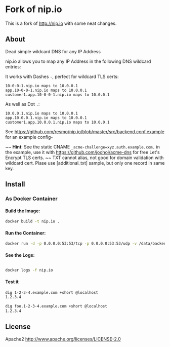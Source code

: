 # Fork of nip.io

This is a fork of http://nip.io with some neat changes.

## About

Dead simple wildcard DNS for any IP Address

nip.io allows you to map any IP Address in the following DNS wildcard entries:

It works with Dashes `-`, perfect for wildcard TLS certs:
~~~
10-0-0-1.nip.io maps to 10.0.0.1
app.10-0-0-1.nip.io maps to 10.0.0.1
customer1.app.10-0-0-1.nip.io maps to 10.0.0.1
~~~

As well as Dot `.`:
~~~
10.0.0.1.nip.io maps to 10.0.0.1
app.10.0.0.1.nip.io maps to 10.0.0.1
customer1.app.10.0.0.1.nip.io maps to 10.0.0.1
~~~

See https://github.com/resmo/nip.io/blob/master/src/backend.conf.example for an example config-

~~ **Hint**: See the static CNAME `_acme-challenge=xyz.auth.example.com.` in the example, use it with https://github.com/joohoi/acme-dns for free Let's Encrypt TLS certs. ~~ TXT cannot alias, not good for domain validation with wildcard cert. Plase use [additional_txt] sample, but only one record in same key.

## Install

### As Docker Container

#### Build the Image:

```bash
docker build -t nip.io .
```

#### Run the Container:

```bash
docker run -d -p 0.0.0.0:53:53/tcp -p 0.0.0.0:53:53/udp -v /data/backend.conf:/usr/local/bin/backend.conf --name nip.io nip.io
```

#### See the Logs:

```bash

docker logs -f nip.io
```

#### Test it
```bash
dig 1-2-3-4.example.com +short @localhost
1.2.3.4

dig foo.1-2-3-4.example.com +short @localhost
1.2.3.4
```

## License

Apache2 http://www.apache.org/licenses/LICENSE-2.0
